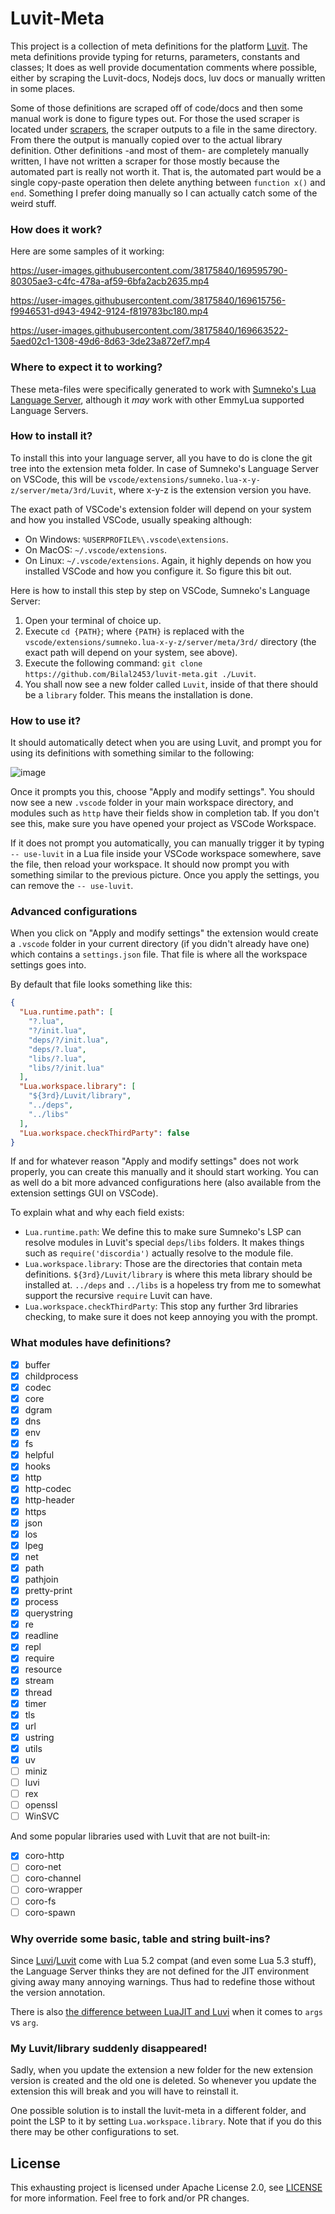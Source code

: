 # Luvit-Meta

This project is a collection of meta definitions for the platform [Luvit](https://github.com/Luvit/Luvit). The meta definitions provide typing for returns, parameters, constants and classes; It does as well provide documentation comments where possible, either by scraping the Luvit-docs, Nodejs docs, luv docs or manually written in some places.

Some of those definitions are scraped off of code/docs and then some manual work is done to figure types out. For those the used scraper is located under [scrapers](/scrapers), the scraper outputs to a file in the same directory. From there the output is manually copied over to the actual library definition.
Other definitions -and most of them- are completely manually written, I have not written a scraper for those mostly because the automated part is really not worth it. That is, the automated part would be a single copy-paste operation then delete anything between `function x()` and `end`. Something I prefer doing manually so I can actually catch some of the weird stuff.

### How does it work?

Here are some samples of it working:

https://user-images.githubusercontent.com/38175840/169595790-80305ae3-c4fc-478a-af59-6bfa2acb2635.mp4


https://user-images.githubusercontent.com/38175840/169615756-f9946531-d943-4942-9124-f819783bc180.mp4


https://user-images.githubusercontent.com/38175840/169663522-5aed02c1-1308-49d6-8d63-3de23a872ef7.mp4


### Where to expect it to working?

These meta-files were specifically generated to work with [Sumneko's Lua Language Server](https://github.com/sumneko/lua-language-server/), although it *may* work with other EmmyLua supported Language Servers.

### How to install it?

To install this into your language server, all you have to do is clone the git tree into the extension meta folder. In case of Sumneko's Language Server on VSCode, this will be `vscode/extensions/sumneko.lua-x-y-z/server/meta/3rd/Luvit`, where x-y-z is the extension version you have.

The exact path of VSCode's extension folder will depend on your system and how you installed VSCode, usually speaking although:
  - On Windows: `%USERPROFILE%\.vscode\extensions`.
  - On MacOS: `~/.vscode/extensions`.
  - On Linux: `~/.vscode/extensions`.
Again, it highly depends on how you installed VSCode and how you configure it. So figure this bit out.


Here is how to install this step by step on VSCode, Sumneko's Language Server:

1. Open your terminal of choice up.
2. Execute `cd {PATH}`; where `{PATH}` is replaced with the `vscode/extensions/sumneko.lua-x-y-z/server/meta/3rd/` directory (the exact path will depend on your system, see above).
3. Execute the following command: `git clone https://github.com/Bilal2453/luvit-meta.git ./Luvit`.
4. You shall now see a new folder called `Luvit`, inside of that there should be a `library` folder. This means the installation is done.

### How to use it?

It should automatically detect when you are using Luvit, and prompt you for using its definitions with something similar to the following:

![image](https://user-images.githubusercontent.com/38175840/169589684-c5770fc0-7026-4d13-b957-f776966b676d.png)

Once it prompts you this, choose "Apply and modify settings". You should now see a new `.vscode` folder in your main workspace directory, and modules such as `http` have their fields show in completion tab. If you don't see this, make sure you have opened your project as VSCode Workspace.

If it does not prompt you automatically, you can manually trigger it by typing `-- use-luvit` in a Lua file inside your VSCode workspace somewhere, save the file, then reload your workspace. It should now prompt you with something similar to the previous picture. Once you apply the settings, you can remove the `-- use-luvit`.

### Advanced configurations

When you click on "Apply and modify settings" the extension would create a `.vscode` folder in your current directory (if you didn't already have one) which contains a `settings.json` file.  That file is where all the workspace settings goes into.

By default that file looks something like this:

```json
{
  "Lua.runtime.path": [
    "?.lua",
    "?/init.lua",
    "deps/?/init.lua",
    "deps/?.lua",
    "libs/?.lua",
    "libs/?/init.lua"
  ],
  "Lua.workspace.library": [
    "${3rd}/Luvit/library",
    "../deps",
    "../libs"
  ],
  "Lua.workspace.checkThirdParty": false
}
```

If and for whatever reason "Apply and modify settings" does not work properly, you can create this manually and it should start working.  You can as well do a bit more advanced configurations here (also available from the extension settings GUI on VSCode).

To explain what and why each field exists:

  - `Lua.runtime.path`: We define this to make sure Sumneko's LSP can resolve modules in Luvit's special `deps`/`libs` folders. It makes things such as `require('discordia')` actually resolve to the module file.
  - `Lua.workspace.library`: Those are the directories that contain meta definitions. `${3rd}/Luvit/library` is where this meta library should be installed at. `../deps` and `../libs` is a hopeless try from me to somewhat support the recursive `require` Luvit can have.
  - `Lua.workspace.checkThirdParty`: This stop any further 3rd libraries checking, to make sure it does not keep annoying you with the prompt.

### What modules have definitions?

- [x] buffer
- [x] childprocess
- [x] codec
- [x] core
- [x] dgram
- [x] dns
- [x] env
- [x] fs
- [x] helpful
- [x] hooks
- [x] http
- [x] http-codec
- [x] http-header
- [x] https
- [x] json
- [x] los
- [x] lpeg
- [x] net
- [x] path
- [x] pathjoin
- [x] pretty-print
- [x] process
- [x] querystring
- [x] re
- [x] readline
- [x] repl
- [x] require
- [x] resource
- [x] stream
- [x] thread
- [x] timer
- [x] tls
- [x] url
- [x] ustring
- [x] utils
- [x] uv
- [ ] miniz
- [ ] luvi
- [ ] rex
- [ ] openssl
- [ ] WinSVC

And some popular libraries used with Luvit that are not built-in:

- [x] coro-http
- [ ] coro-net
- [ ] coro-channel
- [ ] coro-wrapper
- [ ] coro-fs
- [ ] coro-spawn

### Why override some basic, table and string built-ins?

Since [Luvi](https://github.com/Luvit/Luvi)/[Luvit](https://github.com/Luvit/Luvit) come with Lua 5.2 compat (and even some Lua 5.3 stuff), the Language Server thinks they are not defined for the JIT environment giving away many annoying warnings. Thus had to redefine those without the version annotation.

There is also [the difference between LuaJIT and Luvi](https://github.com/Luvit/Luvi#integration-with-cs-main-function) when it comes to `args` vs `arg`.

### My Luvit/library suddenly disappeared!

Sadly, when you update the extension a new folder for the new extension version is created and the old one is deleted.  So whenever you update the extension this will break and you will have to reinstall it.

One possible solution is to install the luvit-meta in a different folder, and point the LSP to it by setting `Lua.workspace.library`. Note that if you do this there may be other configurations to set.

## License

This exhausting project is licensed under Apache License 2.0, see [LICENSE](/LICENSE) for more information. Feel free to fork and/or PR changes.
